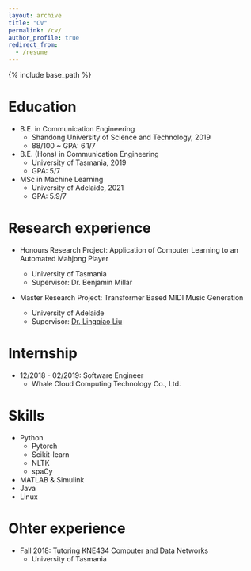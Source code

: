 ```yaml
---
layout: archive
title: "CV"
permalink: /cv/
author_profile: true
redirect_from:
  - /resume
---
```


{% include base_path %}

Education
======
* B.E. in Communication Engineering
  * Shandong University of Science and Technology, 2019
  * 88/100 ~ GPA: 6.1/7
* B.E. (Hons) in Communication Engineering
  * University of Tasmania, 2019 
  * GPA: 5/7
* MSc in Machine Learning
  * University of Adelaide, 2021 
  * GPA: 5.9/7


Research experience
======
* Honours Research Project: Application of Computer Learning to an Automated Mahjong Player
  * University of Tasmania
  * Supervisor: Dr. Benjamin Millar

* Master Research Project: Transformer Based MIDI Music Generation
  * University of Adelaide
  * Supervisor: [Dr. Lingqiao Liu](https://researchers.adelaide.edu.au/profile/lingqiao.liu)


Internship
======
* 12/2018 - 02/2019: Software Engineer
  * Whale Cloud Computing Technology Co., Ltd.


Skills
======
* Python
  * Pytorch
  * Scikit-learn
  * NLTK
  * spaCy
* MATLAB & Simulink
* Java
* Linux

Ohter experience
======
* Fall 2018: Tutoring KNE434 Computer and Data Networks
  * University of Tasmania


<!---
Teaching
======
  <ul>{% for post in site.teaching %}
    {% include archive-single-cv.html %}
  {% endfor %}</ul>

Publications
======
  <ul>{% for post in site.publications %}
    {% include archive-single-cv.html %}
  {% endfor %}</ul>
  
Talks
======
  <ul>{% for post in site.talks %}
    {% include archive-single-talk-cv.html %}
  {% endfor %}</ul>
  
Service and leadership
======
* Currently signed in to 43 different slack teams
 --->
